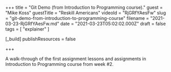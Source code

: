 +++
title = "Git Demo (from Introduction to Programming course)."
guest = "Mike Koss"
guestTitle = "Reskill Americans"
videoId = "RjGRfYAesFw"
slug = "git-demo-from-introduction-to-programming-course"
filename = "2021-03-23-RjGRfYAesFw.md"
date = "2021-03-23T05:02:02.000Z"
draft = false
tags = [ "explainer" ]

[_build]
publishResources = false

+++

A walk-through of the first assignment lessons and assignments in Introduction to Programming course from week #2.
